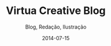 ---
title: Virtua Creative Blog
subtitle: Blog, Redação, Ilustração
layout: default
modal-id: Blog
date: 2014-07-15
img: blog_poster.png
thumbnail: blog_thumb.svg
alt: Virtua Creative Blog
project-date: Julho de 2015
client: Virtua Creative Blog
categories: [Desenvolvimento Web, Web Design, Redação em Português e Inglês, Artes Gráficas, Screencast & Post-production, Tutoriais em Vídeo]
description: Blog de Virtua Creative para publicação de tutoriais e dicas de web design e web development. <br>Artigos em Português e Inglês.
client_url: http://virtuacreative.github.io/blog/
video: blog.mp4
details: Blog desenvolvido em Jekyll, publicado com o GitHub Pages. Contém artigos organizados por data, tags e categorias. Integrado ao Facebook, Twitter, Flickr e ao canal de Virtua Creative no YouTube para demonstração de tutoriais em vídeo (screencast). Botões de compartilhamento, incorporação ao feed, área para comentários. 
resources: Jekyll, HTML5, CSS3. Front-end & back-end. Facebook OG Tags e Twitter Cards. Marcadores de dados estruturados (JSON). Disqus. Gravatar. Google Analytics. Google Adwords. Google Adsense. Linkado ao Virtua Creative Git e ao Virtua Creative Technology.
---